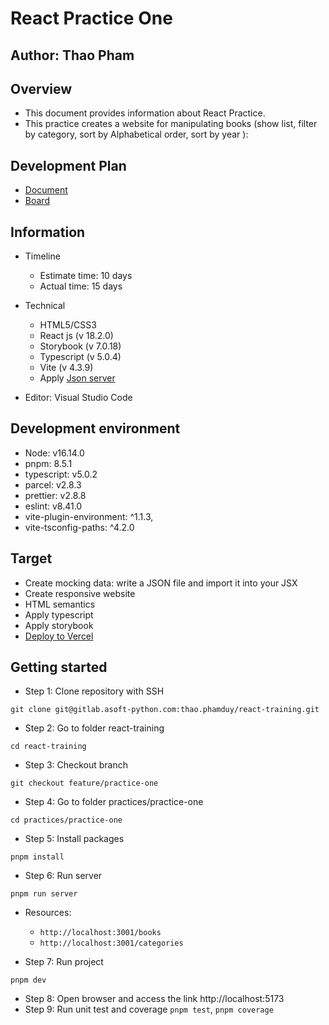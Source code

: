 # React Practice One

## Author: Thao Pham

## Overview

- This document provides information about React Practice.
- This practice creates a website for manipulating books (show list, filter by category, sort by Alphabetical order, sort by year ):

## Development Plan

- [Document](https://docs.google.com/document/d/1v6cOF6bXlXaN1R_P8ZbgoTr9C3mBltRnLB14p1sehoA/edit?usp=sharing)
- [Board](https://gitlab.asoft-python.com/thao.phamduy/react-training/-/boards/940)

## Information

- Timeline

  - Estimate time: 10 days
  - Actual time: 15 days

- Technical

  - HTML5/CSS3
  - React js (v 18.2.0)
  - Storybook (v 7.0.18)
  - Typescript (v 5.0.4)
  - Vite (v 4.3.9)
  - Apply [Json server](https://www.npmjs.com/package/json-server)

- Editor: Visual Studio Code

## Development environment

- Node: v16.14.0
- pnpm: 8.5.1
- typescript: v5.0.2
- parcel: v2.8.3
- prettier: v2.8.8
- eslint: v8.41.0
- vite-plugin-environment: ^1.1.3,
- vite-tsconfig-paths: ^4.2.0

## Target

- Create mocking data: write a JSON file and import it into your JSX
- Create responsive website
- HTML semantics
- Apply typescript
- Apply storybook
- [Deploy to Vercel](https://reactjs-five-pi.vercel.app/)

## Getting started

- Step 1: Clone repository with SSH

```
git clone git@gitlab.asoft-python.com:thao.phamduy/react-training.git
```

- Step 2: Go to folder react-training

```
cd react-training
```

- Step 3: Checkout branch

```
git checkout feature/practice-one
```

- Step 4: Go to folder practices/practice-one

```
cd practices/practice-one
```

- Step 5: Install packages

```
pnpm install
```

- Step 6: Run server

```
pnpm run server
```

- Resources:

  - `http://localhost:3001/books`
  - `http://localhost:3001/categories`

- Step 7: Run project

```
pnpm dev
```

- Step 8: Open browser and access the link http://localhost:5173
- Step 9: Run unit test and coverage `pnpm test`, `pnpm coverage`
